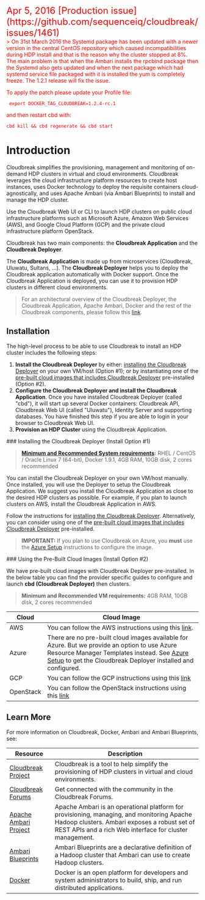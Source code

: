 <font color='red'>
<font color='red' size='5'>Apr 5, 2016 <font color='red' size='5'>[Production issue](https://github.com/sequenceiq/cloudbreak/issues/1461)</font></font></br>
> On 31st March 2016 the Systemd package has been updated with a newer version in the central CentOS repository which caused incompatibilities during HDP install and that is the reason why the cluster stopped at 8%. The main problem is that when the Ambari installs the rpcbind package then the Systemd also gets updated and when the next package which had systemd service file packaged with it is installed the yum is completely freeze. The 1.2.1 release will fix the issue.

To apply the patch please update your Profile file:
```
 export DOCKER_TAG_CLOUDBREAK=1.2.4-rc.1
```
and then restart cbd with:
```
cbd kill && cbd regenerate && cbd start
```

</font>

# Introduction

Cloudbreak simplifies the provisioning, management and monitoring of on-demand HDP clusters in virtual and cloud environments. Cloudbreak leverages the cloud infrastructure platform resources to create host instances, uses Docker technology to deploy the requisite containers cloud-agnostically, and uses Apache Ambari (via Ambari Blueprints) to install and manage the HDP cluster.

Use the Cloudbreak Web UI or CLI to launch HDP clusters on public cloud infrastructure platforms such as Microsoft Azure, Amazon Web Services (AWS), and Google Cloud Platform (GCP) and the private cloud infrastructure platform OpenStack.

Cloudbreak has two main components: the **Cloudbreak Application** and the **Cloudbreak Deployer**.

The **Cloudbreak Application** is made up from microservices (Cloudbreak, Uluwatu, Sultans, ...). The **Cloudbreak Deployer** helps you to deploy the Cloudbreak application automatically with Docker support. Once the Cloudbreak Application is deployed, you can use it to provision HDP clusters in different cloud environments.

> For an architectural overview of the Cloudbreak Deployer, the Cloudbreak Application, Apache Ambari, Docker and the rest of the Cloudbreak components, please follow this [link](architecture.md).

## Installation

The high-level process to be able to use Cloudbreak to install an HDP cluster includes the following steps:

1. **Install the Cloudbreak Deployer** by either: [installing the Cloudbreak Deployer](#install-deployer) on your own VM/host (Option #1); or by instantiating one of the [pre-built cloud images
that includes Cloudbreak Deployer](#pre-built-images) pre-installed (Option #2).
2. **Configure the Cloudbreak Deployer and install the Cloudbreak Application**. Once you have installed Cloudbreak Deployer (called "cbd"), it will start up several Docker containers: Cloudbreak API, Cloudbreak Web UI (called "Uluwatu"), Identity Server and supporting databases. You have finished this step if you are able to login in your browser to Cloudbreak Web UI.
3. **Provision an HDP Cluster** using the Cloudbreak Application.

<div id="install-deployer"></div>
### Installing the Cloudbreak Deployer (Install Option #1)

> **[Minimum and Recommended System requirements](onprem.md#minimum-and-recommended-system-requirements):** RHEL / CentOS / Oracle Linux 7 (64-bit), Docker 1.9.1, 4GB RAM, 10GB disk, 2 cores recommended

You can install the Cloudbreak Deployer on your own VM/host manually. Once installed, you will use the Deployer to setup
the Cloudbreak Application. We suggest you install the Cloudbreak Application as close to the
desired HDP clusters as possible. For example, if you plan to launch clusters on AWS, install the Cloudbreak Application in AWS.

Follow the instructions for [installing the Cloudbreak Deployer](onprem.md). Alternatively, you can consider using one of the [pre-built cloud images that includes Cloudbreak Deployer](#pre-built-images) pre-installed.

> **IMPORTANT:** If you plan to use Cloudbreak on Azure, you **must** use the [Azure Setup](azure.md#deploy-using-the-azure-portal) instructions to configure the image.


<div id="pre-built-images"></div>
### Using the Pre-Built Cloud Images (Install Option #2)

We have pre-built cloud images with Cloudbreak Deployer pre-installed. In the below table you can find the 
provider specific guides to configure and launch **cbd (Cloudbreak Deployer)** then clusters.

> **Minimum and Recommended VM requirements:** 4GB RAM, 10GB disk, 2 cores recommended

| Cloud | Cloud Image |
|---|---|
| AWS | You can follow the AWS instructions using this [link](aws.md). |
| Azure | There are no pre-built cloud images available for Azure. But we provide an option to use Azure Resource Manager Templates instead. See [Azure Setup](azure.md) to get the Cloudbreak Deployer installed and configured. |
| GCP | You can follow the GCP instructions using this [link](gcp.md) |
| OpenStack | You can follow the OpenStack instructions using this [link](openstack.md) |

## Learn More

For more information on Cloudbreak, Docker, Ambari and Ambari Blueprints, see:

| Resource | Description |
|---|---|
|[Cloudbreak Project](http://hortonworks.com/hadoop/cloudbreak/) | Cloudbreak is a tool to help simplify the provisioning of HDP clusters in virtual and cloud environments. |
|[Cloudbreak Forums](http://hortonworks.com/hadoop/cloudbreak/#forums) | Get connected with the community in the Cloudbreak Forums. |
|[Apache Ambari Project](http://hortonworks.com/hadoop/ambari/) | Apache Ambari is an operational platform for provisioning, managing, and monitoring Apache Hadoop clusters. Ambari exposes a robust set of REST APIs and a rich Web interface for cluster management. |
|[Ambari Blueprints](https://cwiki.apache.org/confluence/display/AMBARI/Blueprints)| Ambari Blueprints are a declarative definition of a Hadoop cluster that Ambari can use to create Hadoop clusters. |
|[Docker](https://www.docker.com/) | Docker is an open platform for developers and system administrators to build, ship, and run distributed applications. |
